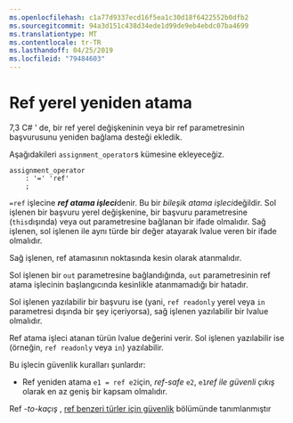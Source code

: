 ```yaml
---
ms.openlocfilehash: c1a77d9337ecd16f5ea1c30d18f6422552b0dfb2
ms.sourcegitcommit: 94a3d151c438d34ede1d99de9eb4ebdc07ba4699
ms.translationtype: MT
ms.contentlocale: tr-TR
ms.lasthandoff: 04/25/2019
ms.locfileid: "79484603"
---
```

# <a name="ref-local-reassignment"></a>Ref yerel yeniden atama

7,3 C# ' de, bir ref yerel değişkeninin veya bir ref parametresinin başvurusunu yeniden bağlama desteği ekledik.

Aşağıdakileri `assignment_operator`s kümesine ekleyeceğiz.

```antlr
assignment_operator
    : '=' 'ref'
    ;
```

`=ref` işlecine ***ref atama işleci***denir. Bu bir *bileşik atama işleci*değildir. Sol işlenen bir başvuru yerel değişkenine, bir başvuru parametresine (`this`dışında) veya out parametresine bağlanan bir ifade olmalıdır. Sağ işlenen, sol işlenen ile aynı türde bir değer atayarak lvalue veren bir ifade olmalıdır.

Sağ işlenen, ref atamasının noktasında kesin olarak atanmalıdır.

Sol işlenen bir `out` parametresine bağlandığında, `out` parametresinin ref atama işlecinin başlangıcında kesinlikle atanmamadığı bir hatadır.

Sol işlenen yazılabilir bir başvuru ise (yani, `ref readonly` yerel veya `in` parametresi dışında bir şey içeriyorsa), sağ işlenen yazılabilir bir lvalue olmalıdır.

Ref atama işleci atanan türün lvalue değerini verir. Sol işlenen yazılabilir ise (örneğin, `ref readonly` veya `in`) yazılabilir.

Bu işlecin güvenlik kuralları şunlardır:

- Ref yeniden atama `e1 = ref e2`için, *ref-safe* `e2`, `e1`*ref ile güvenli çıkış* olarak en az geniş bir kapsam olmalıdır.

Ref *-to-kaçış* , [ref benzeri türler için güvenlik](../csharp-7.2/span-safety.md) bölümünde tanımlanmıştır
